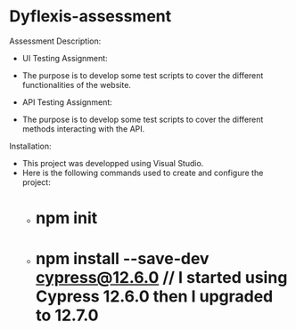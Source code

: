 # Dyflexis-assessment
Assessment Description:
* UI Testing Assignment:
- The purpose is to develop some test scripts to cover the different functionalities of the website.
* API Testing Assignment:
- The purpose is to develop some test scripts to cover the different methods interacting with the API.

Installation:
- This project was developped using Visual Studio.
- Here is the following commands used to create and configure the project:
    * # npm init
    * # npm install --save-dev cypress@12.6.0 // I started using Cypress 12.6.0 then I upgraded to 12.7.0
    